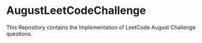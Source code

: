 # AugustLeetCodeChallenge

This Repository contains the Implementation of LeetCode August Challenge questions.
